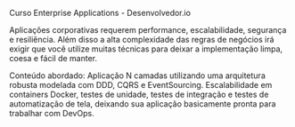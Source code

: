 Curso Enterprise Applications - Desenvolvedor.io

Aplicações corporativas requerem performance, escalabilidade, segurança e resiliência. 
Além disso a alta complexidade das regras de negócios irá exigir que você utilize muitas técnicas para deixar a implementação limpa, coesa e fácil de manter.

Conteúdo abordado:
Aplicação N camadas utilizando uma arquitetura robusta modelada com DDD, CQRS e EventSourcing.
Escalabilidade em containers Docker, testes de unidade, testes de integração e testes de automatização de tela, deixando sua aplicação basicamente pronta para trabalhar com DevOps.
